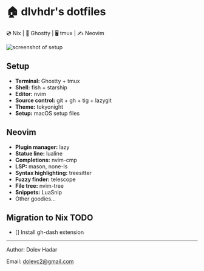# 🏠 dlvhdr's dotfiles

💿 Nix | 👻 Ghostty | 🖥 tmux | ✍️ Neovim

![screenshot of setup](https://github.com/dlvhdr/dotfiles/assets/6196971/6f2e479b-e8e8-414c-a763-2a1e5db754f8)

## Setup

- **Terminal:** Ghostty + tmux
- **Shell:** fish + starship
- **Editor:** nvim
- **Source control:** git + gh + tig + lazygit
- **Theme:** tokyonight
- **Setup:** macOS setup files

## Neovim

- **Plugin manager:** lazy
- **Statue line:** lualine
- **Completions:** nvim-cmp
- **LSP:** mason, none-ls
- **Syntax highlighting:** treesitter
- **Fuzzy finder:** telescope
- **File tree:** nvim-tree
- **Snippets:** LuaSnip
- Other goodies...

## Migration to Nix TODO

- [] Install gh-dash extension

---

Author: Dolev Hadar

Email: dolevc2@gmail.com
